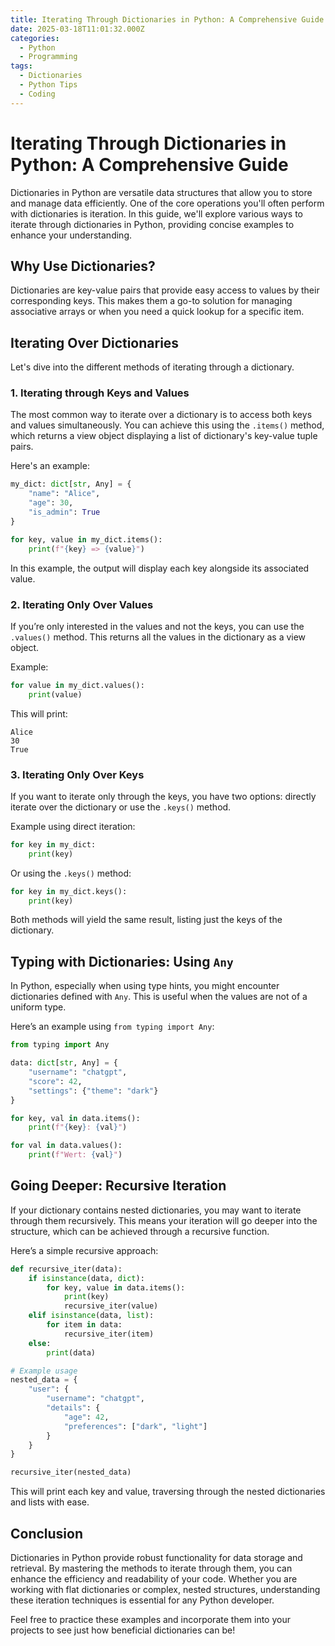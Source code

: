 ```yaml
---
title: Iterating Through Dictionaries in Python: A Comprehensive Guide
date: 2025-03-18T11:01:32.000Z
categories:
  - Python
  - Programming
tags:
  - Dictionaries
  - Python Tips
  - Coding
---
```


# Iterating Through Dictionaries in Python: A Comprehensive Guide

Dictionaries in Python are versatile data structures that allow you to store and manage data efficiently. One of the core operations you'll often perform with dictionaries is iteration. In this guide, we'll explore various ways to iterate through dictionaries in Python, providing concise examples to enhance your understanding.

## Why Use Dictionaries?

Dictionaries are key-value pairs that provide easy access to values by their corresponding keys. This makes them a go-to solution for managing associative arrays or when you need a quick lookup for a specific item.

## Iterating Over Dictionaries

Let's dive into the different methods of iterating through a dictionary.

### 1. Iterating through Keys and Values

The most common way to iterate over a dictionary is to access both keys and values simultaneously. You can achieve this using the `.items()` method, which returns a view object displaying a list of dictionary's key-value tuple pairs.

Here's an example:

```python
my_dict: dict[str, Any] = {
    "name": "Alice",
    "age": 30,
    "is_admin": True
}

for key, value in my_dict.items():
    print(f"{key} => {value}")
```

In this example, the output will display each key alongside its associated value.

### 2. Iterating Only Over Values

If you’re only interested in the values and not the keys, you can use the `.values()` method. This returns all the values in the dictionary as a view object.

Example:

```python
for value in my_dict.values():
    print(value)
```

This will print:

```
Alice
30
True
```

### 3. Iterating Only Over Keys

If you want to iterate only through the keys, you have two options: directly iterate over the dictionary or use the `.keys()` method.

Example using direct iteration:

```python
for key in my_dict:
    print(key)
```

Or using the `.keys()` method:

```python
for key in my_dict.keys():
    print(key)
```

Both methods will yield the same result, listing just the keys of the dictionary.

## Typing with Dictionaries: Using `Any`

In Python, especially when using type hints, you might encounter dictionaries defined with `Any`. This is useful when the values are not of a uniform type.

Here’s an example using `from typing import Any`:

```python
from typing import Any

data: dict[str, Any] = {
    "username": "chatgpt",
    "score": 42,
    "settings": {"theme": "dark"}
}

for key, val in data.items():
    print(f"{key}: {val}")

for val in data.values():
    print(f"Wert: {val}")
```

## Going Deeper: Recursive Iteration

If your dictionary contains nested dictionaries, you may want to iterate through them recursively. This means your iteration will go deeper into the structure, which can be achieved through a recursive function.

Here’s a simple recursive approach:

```python
def recursive_iter(data):
    if isinstance(data, dict):
        for key, value in data.items():
            print(key)
            recursive_iter(value)
    elif isinstance(data, list):
        for item in data:
            recursive_iter(item)
    else:
        print(data)

# Example usage
nested_data = {
    "user": {
        "username": "chatgpt",
        "details": {
            "age": 42,
            "preferences": ["dark", "light"]
        }
    }
}

recursive_iter(nested_data)
```

This will print each key and value, traversing through the nested dictionaries and lists with ease.

## Conclusion

Dictionaries in Python provide robust functionality for data storage and retrieval. By mastering the methods to iterate through them, you can enhance the efficiency and readability of your code. Whether you are working with flat dictionaries or complex, nested structures, understanding these iteration techniques is essential for any Python developer.

Feel free to practice these examples and incorporate them into your projects to see just how beneficial dictionaries can be!